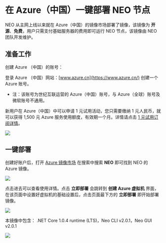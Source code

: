 # 在 Azure（中国）一键部署 NEO 节点

NEO 从主网上线以来就在 Azure（中国）的镜像市场部署了镜像，该镜像为 **开源**、**免费**，用户只需支付基础服务器的费用即可运行 NEO 节点，该镜像由 NEO 团队开发维护。

## 准备工作

创建 Azure （中国）的账号：

登录 Azure （中国）网站：[www.azure.cn](https://www.azure.cn/)  创建一个 Azure 账号。

* 注：该账号为世纪互联运营的 Azure（中国）账号，与 Azure（全球）账号及微软账号不通用。

新用户在 Azure（中国）中可以申请 1 元试用活动，您只需要缴纳 1 元人民币，就可以获得 1,500 元 Azure 服务使用额度，有效期一个月。详情请点击 [1 元试用订阅详情](https://www.azure.cn/offers/ms-mc-azr-44p/)。

![](~/images/2017-08-17_11-02-21.png)

## 一键部署

创建好账户后，打开 [Azure 镜像市场](https://market.azure.cn/) 在搜索中搜索 **NEO** 即可找到 NEO 的 Azure 镜像。

![](~/images/2017-08-17_11-08-03.png)

点击进去可以查看使用详情。点击 **立即部署** 会跳转到 **创建 Azure 虚拟机** 界面，在该页面中设置好虚拟机的基础设置后，点击页面最下方的 **立即部署** 即开始部署镜像。 

![](~/images/2017-08-17_11-18-37.png)

本镜像中包含： .NET Core 1.0.4 runtime (LTS)，Neo CLI v2.0.1，Neo GUI v2.0.1 

![](~/images/azure.png)